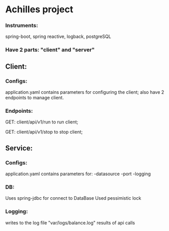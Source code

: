 Achilles project
===========
### Instruments:
spring-boot, spring reactive,
logback, postgreSQL
### Have 2 parts: "client" and "server"

## Client:
### Configs:
application.yaml contains parameters 
for configuring the client;
also have 2 endpoints to manage client.
### Endpoints:
GET: client/api/v1/run to run client;

GET: client/api/v1/stop to stop client;

## Service:
### Configs:
application.yaml contains parameters for:
-datasource
-port
-logging

### DB:
Uses spring-jdbc for connect to DataBase
Used pessimistic lock

### Logging:
writes to the log file "var/logs/balance.log" 
results of api calls

